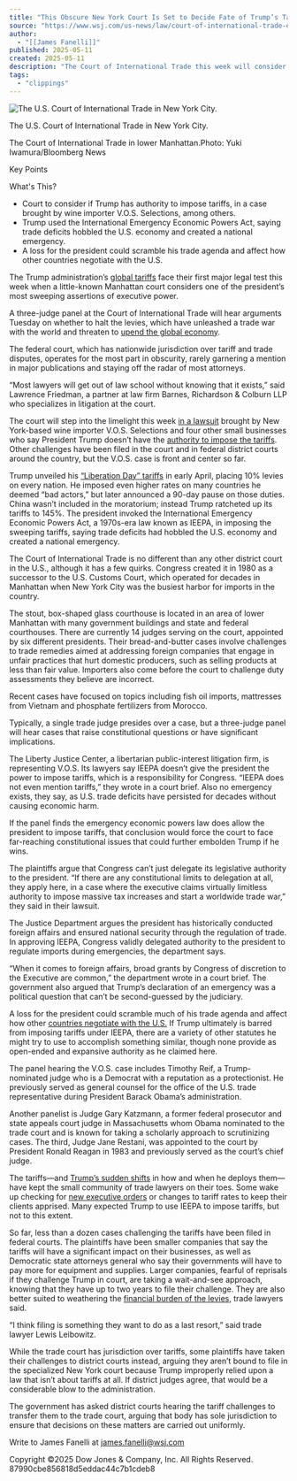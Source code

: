 ```yaml
---
title: "This Obscure New York Court Is Set to Decide Fate of Trump’s Tariffs"
source: "https://www.wsj.com/us-news/law/court-of-international-trade-edb2da94?mod=hp_lead_pos3"
author:
  - "[[James Fanelli]]"
published: 2025-05-11
created: 2025-05-11
description: "The Court of International Trade this week will consider the legality of president’s ‘Liberation Day’ levies"
tags:
  - "clippings"
---
```

![The U.S. Court of International Trade in New York City.](https://images.wsj.net/im-04397365?width=700&height=467)

The U.S. Court of International Trade in New York City.

The Court of International Trade in lower Manhattan.Photo: Yuki Iwamura/Bloomberg News

Key Points

What's This?

- Court to consider if Trump has authority to impose tariffs, in a case brought by wine importer V.O.S. Selections, among others.
- Trump used the International Emergency Economic Powers Act, saying trade deficits hobbled the U.S. economy and created a national emergency.
- A loss for the president could scramble his trade agenda and affect how other countries negotiate with the U.S.

The Trump administration’s [global tariffs](https://www.wsj.com/economy/trade/trump-tariffs-list-products-canada-mexico-china-b41351df?mod=article_inline) face their first major legal test this week when a little-known Manhattan court considers one of the president’s most sweeping assertions of executive power.

A three-judge panel at the Court of International Trade will hear arguments Tuesday on whether to halt the levies, which have unleashed a trade war with the world and threaten to [upend the global economy](https://www.wsj.com/economy/trade/the-rush-to-beat-tariffs-is-distorting-the-economy-it-has-barely-started-5180be1f?mod=article_inline).

The federal court, which has nationwide jurisdiction over tariff and trade disputes, operates for the most part in obscurity, rarely garnering a mention in major publications and staying off the radar of most attorneys.

“Most lawyers will get out of law school without knowing that it exists,” said Lawrence Friedman, a partner at law firm Barnes, Richardson & Colburn LLP who specializes in litigation at the court.

The court will step into the limelight this week [in a lawsuit](https://www.wsj.com/livecoverage/stock-market-trump-tariffs-trade-war-04-15-25/card/new-lawsuit-takes-aim-at-trump-s-liberation-day-tariffs-b3ojwOwXtxKbBuYEDbVR?mod=article_inline) brought by New York-based wine importer V.O.S. Selections and four other small businesses who say President Trump doesn’t have the [authority to impose the tariffs](https://www.wsj.com/us-news/law/will-trumps-sweeping-tariffs-withstand-the-courts-6be8cf57?mod=article_inline). Other challenges have been filed in the court and in federal district courts around the country, but the V.O.S. case is front and center so far.

Trump unveiled his [“Liberation Day” tariffs](https://www.wsj.com/livecoverage/trump-tariffs-trade-war-stock-market-04-02-2025?mod=article_inline) in early April, placing 10% levies on every nation. He imposed even higher rates on many countries he deemed “bad actors,” but later announced a 90-day pause on those duties. China wasn’t included in the moratorium; instead Trump ratcheted up its tariffs to 145%. The president invoked the International Emergency Economic Powers Act, a 1970s-era law known as IEEPA, in imposing the sweeping tariffs, saying trade deficits had hobbled the U.S. economy and created a national emergency.

The Court of International Trade is no different than any other district court in the U.S., although it has a few quirks. Congress created it in 1980 as a successor to the U.S. Customs Court, which operated for decades in Manhattan when New York City was the busiest harbor for imports in the country.

The stout, box-shaped glass courthouse is located in an area of lower Manhattan with many government buildings and state and federal courthouses. There are currently 14 judges serving on the court, appointed by six different presidents. Their bread-and-butter cases involve challenges to trade remedies aimed at addressing foreign companies that engage in unfair practices that hurt domestic producers, such as selling products at less than fair value. Importers also come before the court to challenge duty assessments they believe are incorrect.

Recent cases have focused on topics including fish oil imports, mattresses from Vietnam and phosphate fertilizers from Morocco.

Typically, a single trade judge presides over a case, but a three-judge panel will hear cases that raise constitutional questions or have significant implications.

The Liberty Justice Center, a libertarian public-interest litigation firm, is representing V.O.S. Its lawyers say IEEPA doesn’t give the president the power to impose tariffs, which is a responsibility for Congress. “IEEPA does not even mention tariffs,” they wrote in a court brief. Also no emergency exists, they say, as U.S. trade deficits have persisted for decades without causing economic harm.

If the panel finds the emergency economic powers law does allow the president to impose tariffs, that conclusion would force the court to face far-reaching constitutional issues that could further embolden Trump if he wins.

The plaintiffs argue that Congress can’t just delegate its legislative authority to the president. “If there are any constitutional limits to delegation at all, they apply here, in a case where the executive claims virtually limitless authority to impose massive tax increases and start a worldwide trade war,” they said in their lawsuit.

The Justice Department argues the president has historically conducted foreign affairs and ensured national security through the regulation of trade. In approving IEEPA, Congress validly delegated authority to the president to regulate imports during emergencies, the department says.

“When it comes to foreign affairs, broad grants by Congress of discretion to the Executive are common,” the department wrote in a court brief. The government also argued that Trump’s declaration of an emergency was a political question that can’t be second-guessed by the judiciary.

A loss for the president could scramble much of his trade agenda and affect how other [countries negotiate with the U.S.](https://www.wsj.com/economy/trade/trump-tariff-baseline-uk-deal-e914ef19?mod=article_inline) If Trump ultimately is barred from imposing tariffs under IEEPA, there are a variety of other statutes he might try to use to accomplish something similar, though none provide as open-ended and expansive authority as he claimed here.

The panel hearing the V.O.S. case includes Timothy Reif, a Trump-nominated judge who is a Democrat with a reputation as a protectionist. He previously served as general counsel for the office of the U.S. trade representative during President Barack Obama’s administration.

Another panelist is Judge Gary Katzmann, a former federal prosecutor and state appeals court judge in Massachusetts whom Obama nominated to the trade court and is known for taking a scholarly approach to scrutinizing cases. The third, Judge Jane Restani, was appointed to the court by President Ronald Reagan in 1983 and previously served as the court’s chief judge.

The tariffs—and [Trump’s sudden shifts](https://www.wsj.com/politics/policy/trump-pauses-reciprocal-tariffs-but-hits-china-harder-27d2a1cd?mod=article_inline) in how and when he deploys them—have kept the small community of trade lawyers on their toes. Some wake up checking for [new executive orders](https://www.wsj.com/politics/policy/donald-trump-tracker-executive-orders-tariffs-list-a30c92e2?mod=article_inline) or changes to tariff rates to keep their clients apprised. Many expected Trump to use IEEPA to impose tariffs, but not to this extent.

So far, less than a dozen cases challenging the tariffs have been filed in federal courts. The plaintiffs have been smaller companies that say the tariffs will have a significant impact on their businesses, as well as Democratic state attorneys general who say their governments will have to pay more for equipment and supplies. Larger companies, fearful of reprisals if they challenge Trump in court, are taking a wait-and-see approach, knowing that they have up to two years to file their challenge. They are also better suited to weathering the [financial burden of the levies](https://www.wsj.com/finance/stocks/s-p-500-stocks-sectors-hit-trump-tariffs-4aaa2b18?mod=article_inline), trade lawyers said.

“I think filing is something they want to do as a last resort,” said trade lawyer Lewis Leibowitz.

While the trade court has jurisdiction over tariffs, some plaintiffs have taken their challenges to district courts instead, arguing they aren’t bound to file in the specialized New York court because Trump improperly relied upon a law that isn’t about tariffs at all. If district judges agree, that would be a considerable blow to the administration.

The government has asked district courts hearing the tariff challenges to transfer them to the trade court, arguing that body has sole jurisdiction to ensure that decisions on these matters are carried out uniformly.

Write to James Fanelli at [james.fanelli@wsj.com](https://www.wsj.com/us-news/law/)

Copyright ©2025 Dow Jones & Company, Inc. All Rights Reserved. 87990cbe856818d5eddac44c7b1cdeb8
